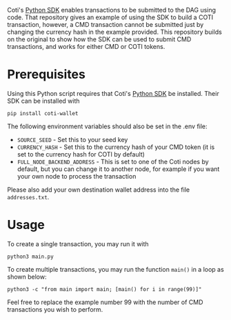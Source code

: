 Coti's [Python SDK](https://github.com/coti-io/coti-sdk-python) enables transactions to be submitted to the DAG using code. That repository gives an example of using the SDK to build a COTI transaction, however, a CMD transaction cannot be submitted just by changing the currency hash in the example provided. This repository builds on the original to show how the SDK can be used to submit CMD transactions, and works for either CMD or COTI tokens.

# Prerequisites

Using this Python script requires that Coti's [Python SDK](https://github.com/coti-io/coti-sdk-python) be installed. Their SDK can be installed with

```
pip install coti-wallet
```

The following environment variables should also be set in the .env file:

- `SOURCE_SEED` - Set this to your seed key
- `CURRENCY_HASH` - Set this to the currency hash of your CMD token (it is set to the currency hash for COTI by default)
- `FULL_NODE_BACKEND_ADDRESS` - This is set to one of the Coti nodes by default, but you can change it to another node, for example if you want your own node to process the transaction

Please also add your own destination wallet address into the file `addresses.txt`.

# Usage

To create a single transaction, you may run it with

```
python3 main.py
```

To create multiple transactions, you may run the function `main()` in a loop as shown below:

```
python3 -c "from main import main; [main() for i in range(99)]"
```

Feel free to replace the example number 99 with the number of CMD transactions you wish to perform.
